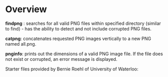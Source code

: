 # Overview

**findpng** : searches for all valid PNG files within specified directory (similar to find) - has the ability to detect and not include corrupted PNG files.

**catpng**: concatenates requested PNG images vertically to a new PNG named all.png.

**pnginfo**: prints out the dimensions of a valid PNG image file. If the file does not exist or corrupted, an error message is displayed. 














Starter files provided by Bernie Roehl of University of Waterloo:


